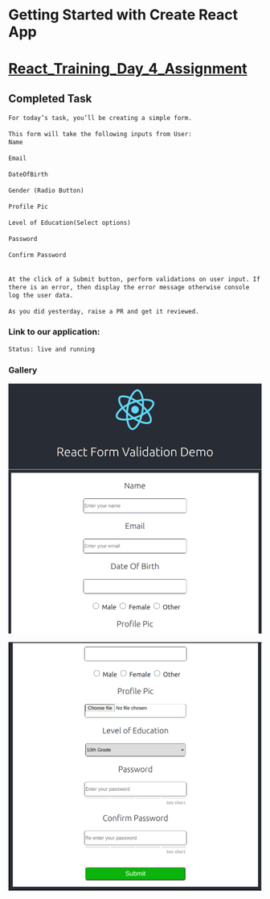 # Getting Started with Create React App


<!-- ABOUT THE PROJECT -->
# [React_Training_Day_4_Assignment]()

## **Completed Task** 
```
For today’s task, you’ll be creating a simple form.

This form will take the following inputs from User:
Name 

Email

DateOfBirth

Gender (Radio Button)

Profile Pic

Level of Education(Select options)

Password

Confirm Password
 

At the click of a Submit button, perform validations on user input. If there is an error, then display the error message otherwise console log the user data.

As you did yesterday, raise a PR and get it reviewed.
```

### Link to our application:


```sh
Status: live and running
```

### Gallery
![Main-Screeen1](https://github.com/abhishekpatel946/React-Assignment-4/blob/react_assignment_4/src/Assets/demo1.png)

![Main-Screeen2](https://github.com/abhishekpatel946/React-Assignment-4/blob/react_assignment_4/src/Assets/demo2.png)
